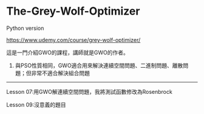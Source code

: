 # The-Grey-Wolf-Optimizer
Python version

https://www.udemy.com/course/grey-wolf-optimizer/

這是一門介紹GWO的課程，講師就是GWO的作者。

1. 與PSO性質相同，GWO適合用來解決連續空間問題、二進制問題、離散問題；但非常不適合解決組合問題

------------------------------------------------------------------------------------------------

Lesson 07:用GWO解連續空間問題，我將測試函數修改為Rosenbrock

Lesson 09:沒意義的題目
